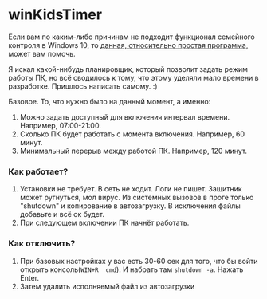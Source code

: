 # winKidsTimer

Если вам по каким-либо причинам не подходит функционал семейного контроля в Windows 10, 
то [данная, относительно простая программа,](https://github.com/n404an/winKidsTimer/releases/latest) может вам помочь.

Я искал какой-нибудь планировщик, который позволит задать режим работы ПК, но всё сводилось к тому, что этому уделяли мало времени в разработке.
Пришлось написать самому. :)

Базовое. То, что нужно было на данный момент, а именно:
1. Можно задать доступный для включения интервал времени. Например, 07:00-21:00.
2. Сколько ПК будет работать с момента включения. Например, 60 минут.
3. Минимальный перерыв между работой ПК. Например, 120 минут.

### Как работает?
1. Установки не требует. В сеть не ходит. Логи не пишет. Защитник может ругнуться, мол вирус. Из системных вызовов в проге только "shutdown" и копирование в автозагрузку. В исключения файлы добавьте и всё ок будет.
2. При следующем включении ПК начнёт работать.

### Как отключить?
1. При базовых настройках у вас есть 30-60 сек для того, что бы войти открыть консоль(`WIN+R  cmd`). И набрать там `shutdown -a`. Нажать Enter.
2. Затем удалить исполняемый файл из автозагрузки

